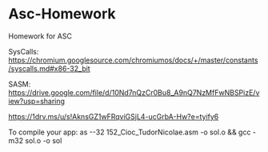 # Asc-Homework
Homework for ASC

SysCalls:
https://chromium.googlesource.com/chromiumos/docs/+/master/constants/syscalls.md#x86-32_bit

SASM:
https://drive.google.com/file/d/10Nd7nQzCr0Bu8_A9nQ7NzMfFwNBSPizE/view?usp=sharing

https://1drv.ms/u/s!AknsGZ1wFRqviGSjL4-ucGrbA-Hw?e=tyify6


To compile your app:
as --32 152_Cioc_TudorNicolae.asm -o sol.o && gcc -m32 sol.o -o sol
